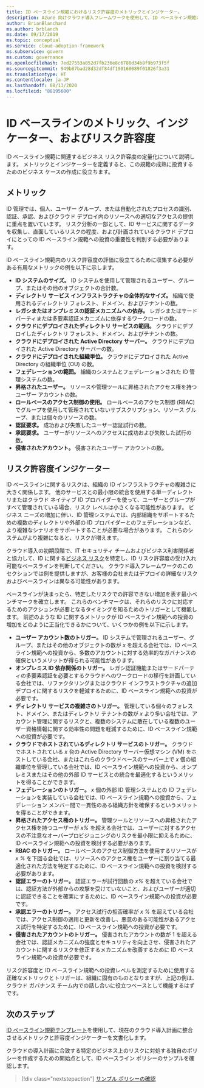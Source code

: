 ```yaml
---
title: ID ベースライン規範におけるリスク許容度のメトリックとインジケーター。
description: Azure 向けクラウド導入フレームワークを使用して、ID ベースライン規範に関連するビジネス リスクの許容度を定量化する方法について説明します。
author: BrianBlanchard
ms.author: brblanch
ms.date: 09/17/2019
ms.topic: conceptual
ms.service: cloud-adoption-framework
ms.subservice: govern
ms.custom: governance
ms.openlocfilehash: 7ed27553a052d7fb236e8c6780d34b8f9b973f5f
ms.sourcegitcommit: 949b87bad28d32df84df190160089f01826f3a31
ms.translationtype: HT
ms.contentlocale: ja-JP
ms.lasthandoff: 08/13/2020
ms.locfileid: "88195600"
---
```

# <a name="identity-baseline-metrics-indicators-and-risk-tolerance"></a>ID ベースラインのメトリック、インジケーター、およびリスク許容度

ID ベースライン規範に関連するビジネス リスク許容度の定量化について説明します。 メトリックとインジケーターを定義すると、この規範の成熟に投資するためのビジネス ケースの作成に役立ちます。

## <a name="metrics"></a>メトリック

ID 管理では、個人、ユーザー グループ、または自動化されたプロセスの識別、認証、承認、およびクラウド デプロイ内のリソースへの適切なアクセスの提供に重点を置いています。 リスク分析の一部として、ID サービスに関するデータを収集し、直面しているリスクの程度、および計画されているクラウド デプロイにとっての ID ベースライン規範への投資の重要性を判別する必要があります。

ID ベースライン規範内のリスク許容度の評価に役立てるために収集する必要がある有用なメトリックの例を以下に示します。

- **ID システムのサイズ。** ID システムを使用して管理されるユーザー、グループ、またはその他のオブジェクトの合計数。
- **ディレクトリ サービス インフラストラクチャの全体的なサイズ。** 組織で使用されるディレクトリ フォレスト、ドメイン、およびテナントの数。
- **レガシまたはオンプレミスの認証メカニズムへの依存。** レガシまたはサードパーティまたは多要素認証メカニズムに依存するワークロードの数。
- **クラウドにデプロイされたディレクトリ サービスの範囲。** クラウドにデプロイしたディレクトリ フォレスト、ドメイン、およびテナントの数。
- **クラウドにデプロイされた Active Directory サーバー。** クラウドにデプロイされた Active Directory サーバーの数。
- **クラウドにデプロイされた組織単位。** クラウドにデプロイされた Active Directory の組織単位 (OU) の数。
- **フェデレーションの範囲。** 組織のシステムとフェデレーションされた ID 管理システムの数。
- **昇格されたユーザー。** リソースや管理ツールに昇格されたアクセス権を持つユーザー アカウントの数。
- **ロールベースのアクセス制御の使用。** ロールベースのアクセス制御 (RBAC) でグループを使用して管理されていないサブスクリプション、リソース グループ、または個々のリソースの数。
- **認証要求。** 成功および失敗したユーザー認証試行の数。
- **承認要求。** ユーザーがリソースへのアクセスに成功および失敗した試行の数。
- **侵害されたアカウント。** 侵害されたユーザー アカウントの数。

## <a name="risk-tolerance-indicators"></a>リスク許容度インジケーター

ID ベースラインに関するリスクは、組織の ID インフラストラクチャの複雑さに大きく関係します。 他のサービスとの最小限の統合を使用する単一ディレクトリまたはクラウド ネイティブ ID プロバイダーを使って、ユーザーとグループがすべて管理されている場合、リスク レベルは小さくなる可能性があります。 ビジネス ニーズの増加に伴い、ID 管理システムでは、内部組織をサポートするための複数のディレクトリや外部の ID プロバイダーとのフェデレーションなど、より複雑なシナリオをサポートすることが必要な場合があります。 これらのシステムがより複雑になると、リスクが増えます。

クラウド導入の初期段階で、IT セキュリティ チームおよびビジネス利害関係者と協力して、ID に関する[ビジネス リスク](./business-risks.md)を特定し、ID リスク許容度の受け入れ可能なベースラインを判断してください。 クラウド導入フレームワークのこのセクションでは例を提供しますが、お客様の会社またはデプロイの詳細なリスクおよびベースラインは異なる可能性があります。

ベースラインが決まったら、特定したリスクでの許容できない増加を表す最小ベンチマークを確立します。 これらのベンチマークは、それらのリスクに対応するためのアクションが必要となるタイミングを知るためのトリガーとして機能します。 前述のような ID に関するメトリックが ID ベースライン規範への投資の増加をどのように正当化できるかについて、いくつかの例を以下に示します。

- **ユーザー アカウント数のトリガー。** ID システムで管理されるユーザー、グループ、またはその他のオブジェクトの数が *x* を超える会社では、ID ベースライン規範への投資から、多数のアカウントに対する効率的なガバナンスの確保というメリットが得られる可能性があります。
- **オンプレミス ID 依存関係のトリガー。** レガシ認証機能またはサードパーティの多要素認証を必要とするクラウドへのワークロードの移行を計画している会社では、リファクタリングまたはクラウド インフラストラクチャの追加デプロイに関するリスクを軽減するために、ID ベースライン規範への投資が必要です。
- **ディレクトリ サービスの複雑さのトリガー。** 管理している個々のフォレスト、ドメイン、またはディレクトリ テナントの数が *x* より多い会社では、アカウント管理に関するリスクと、複数のシステムに散在している複数のユーザー資格情報に関する効率性の問題を軽減するために、ID ベースライン規範への投資が必要です。
- **クラウドでホストされているディレクトリ サービスのトリガー。** クラウドでホストされている *x* 台の Active Directory サーバー仮想マシン (VM) をホストしている会社、またはこれらのクラウドベースのサーバー上で *x* 個の組織単位を管理している会社では、ID ベースライン規範への投資から、オンプレミスまたはその他の外部 ID サービスとの統合を最適化するというメリットを得ることができます。
- **フェデレーションのトリガー。** *x* 個の外部 ID 管理システムとの ID フェデレーションを実装している会社では、ID ベースライン規範への投資から、フェデレーション メンバー間で一貫性のある組織方針を確保するというメリットを得ることができます。
- **昇格されたアクセス権のトリガー。** 管理ツールとリソースへの昇格されたアクセス権を持つユーザーが *x%* を超える会社では、ユーザーに対するアクセスの不注意なオーバープロビジョニングのリスクを最小限に抑えるために、ID ベースライン規範への投資を検討する必要があります。
- **RBAC のトリガー。** ロールベースのアクセス制御方法を使用するリソースが *x %* を下回る会社では、リソースへのアクセス権をユーザーに割り当てる最適化された方法を特定するために、ID ベースライン規範への投資を検討する必要があります。
- **認証エラーのトリガー。** 認証エラーが試行回数の *x%* を超えている会社では、認証方法が外部からの攻撃を受けていないこと、およびユーザーが適切に認証できることを確実にするために、ID ベースライン規範への投資が必要です。
- **承認エラーのトリガー。** アクセス試行の拒否確率が *x %* を超えている会社では、アクセス制御の適用と更新を改善し、悪意のある可能性があるアクセス試行を特定するために、ID ベースライン規範への投資が必要です。
- **侵害されたアカウントのトリガー。** 侵害されたアカウントの数が 1 を超える会社では、認証メカニズムの強度とセキュリティを向上させ、侵害されたアカウントに関するリスクを修正するメカニズムを改善するために ID ベースライン規範への投資が必要です。

リスク許容度と ID ベースライン規範への投資レベルを測定するために使用する正確なメトリックとトリガーは、組織に固有のものとなりますが、上記の例は、クラウド ガバナンス チーム内での話し合いに役立つベースとして機能するはずです。

## <a name="next-steps"></a>次のステップ

[ID ベースライン規範テンプレート](./template.md)を使用して、現在のクラウド導入計画に整合させるメトリックと許容度インジケーターを文書化します。

クラウドの導入計画に合致する特定のビジネス上のリスクに対処する独自のポリシーを作成するための開始点として、ID ベースライン ポリシーのサンプルを確認します。

> [!div class="nextstepaction"]
> [サンプル ポリシーの確認](./policy-statements.md)
